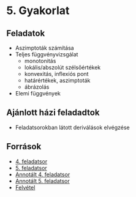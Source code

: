 # 5. Gyakorlat

## Feladatok
- Aszimptoták számítása
- Teljes függvényvizsgálat
  - monotonitás
  - lokális/abszolút szélsőértékek
  - konvexitás, inflexiós pont
  - határértékek, aszimptoták
  - ábrázolás
- Elemi függvények

## Ajánlott házi feladadtok
- Feladatsorokban látott deriválások elvégzése

## Források
- [4. feladatsor](https://numanal.inf.elte.hu/~szili/Oktatas/An_II_F_2023_tavasz/04_gyak_AnIIF_2023_tavasz.pdf)
- [5. feladatsor](https://numanal.inf.elte.hu/~szili/Oktatas/An_II_F_2023_tavasz/05_gyak_AnIIF_2023_tavasz.pdf)
- [Annotált 4. feladatsor](https://ikelte.sharepoint.com/:b:/s/AnalzisII.F2022-2023II.1.2.kurzus/EeJZgQ0ojRRHqp5Lxgy1FJsBsVSlxbuyJ9zwd55jCrhnTQ?e=GI8AS9)
- [Annotált 5. feladatsor](https://ikelte.sharepoint.com/:b:/s/AnalzisII.F2022-2023II.1.2.kurzus/EUlpG0k2S01JhFRmbYq7nUEBhbe_Y15sh2UAiKvHefZFsA?e=wEhLOm)
- [Felvétel](https://ikelte.sharepoint.com/sites/AnalzisII.F2022-2023II.1.2.kurzus/Megosztott%20dokumentumok/General/Recordings/p%C3%B3t%C3%B3ra,%2003.24.-20230324_123114-%C3%89rtekezletr%C5%91l%20k%C3%A9sz%C3%BClt%20felv%C3%A9tel.mp4?web=1)
